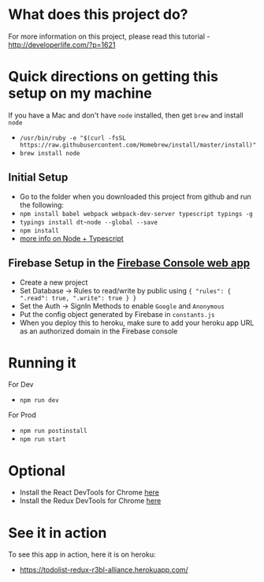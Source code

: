 What does this project do? 
==========================
For more information on this project, please read this tutorial - http://developerlife.com/?p=1621 

Quick directions on getting this setup on my machine
====================================================
If you have a Mac and don't have `node` installed, then get `brew` and install `node` 
* ```/usr/bin/ruby -e "$(curl -fsSL https://raw.githubusercontent.com/Homebrew/install/master/install)"```
* ```brew install node```

Initial Setup
-------------
* Go to the folder when you downloaded this project from github and run the following:
* `npm install babel webpack webpack-dev-server typescript typings -g`
* `typings install dt~node --global --save`
* `npm install`
* [more info on Node + Typescript](https://basarat.gitbooks.io/typescript/content/docs/quick/nodejs.html)

Firebase Setup in the [Firebase Console web app](https://console.firebase.google.com)
-------------------------------------------------------------------------------------
* Create a new project
* Set Database -> Rules to read/write by public using ```{
     "rules": {
       ".read": true,
       ".write": true
     }
   }```
* Set the Auth -> SignIn Methods to enable `Google` and `Anonymous`
* Put the config object generated by Firebase in `constants.js`
* When you deploy this to heroku, make sure to add your heroku app URL as an authorized domain in the Firebase console

Running it 
==========
For Dev
* `npm run dev`

For Prod
* `npm run postinstall`
* `npm run start`

Optional
========
* Install the React DevTools for Chrome [here](https://goo.gl/1XNSjY) 
* Install the Redux DevTools for Chrome [here](https://goo.gl/HTKf5g) 

See it in action
================
To see this app in action, here it is on heroku:
* https://todolist-redux-r3bl-alliance.herokuapp.com/
